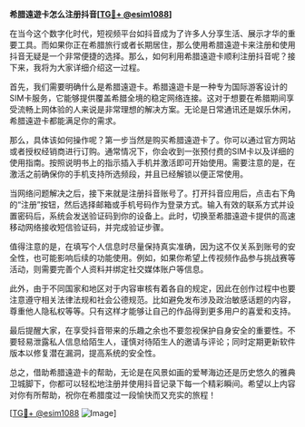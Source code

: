 **希腊遠遊卡怎么注册抖音[[TG💪+ @esim1088](https://t.me/s/esim1088)]**

在当今这个数字化时代，短视频平台如抖音成为了许多人分享生活、展示才华的重要工具。而如果你正在希腊旅行或者长期居住，那么使用希腊遠遊卡来注册和使用抖音无疑是一个非常便捷的选择。那么，如何利用希腊遠遊卡顺利注册抖音呢？接下来，我将为大家详细介绍这一过程。

首先，我们需要明确什么是希腊遠遊卡。希腊遠遊卡是一种专为国际游客设计的SIM卡服务，它能够提供覆盖希腊全境的稳定网络连接。这对于想要在希腊期间享受流畅上网体验的人来说是非常理想的解决方案。无论是日常通讯还是娱乐休闲，希腊遠遊卡都能满足你的需求。

那么，具体该如何操作呢？第一步当然是购买希腊遠遊卡了。你可以通过官方网站或者授权经销商进行订购。通常情况下，你会收到一张预付费的SIM卡以及详细的使用指南。按照说明书上的指示插入手机并激活即可开始使用。需要注意的是，在激活之前确保你的手机支持所选频段，并且已经解锁以便正常使用。

当网络问题解决之后，接下来就是注册抖音账号了。打开抖音应用后，点击右下角的“注册”按钮，然后选择邮箱或手机号码作为登录方式。输入有效的联系方式并设置密码后，系统会发送验证码到你的设备上。此时，切换至希腊遠遊卡提供的高速移动网络接收短信验证码，并完成验证步骤。

值得注意的是，在填写个人信息时尽量保持真实准确，因为这不仅关系到账号的安全性，也可能影响后续的功能使用。例如，如果你希望上传视频作品参与挑战赛等活动，则需要完善个人资料并绑定社交媒体账户等信息。

此外，由于不同国家和地区对于内容审核有着各自的规定，因此在创作过程中也要注意遵守相关法律法规和社会公德规范。比如避免发布涉及政治敏感话题的内容，尊重他人隐私权等等。只有这样才能够让自己的作品得到更多用户的喜爱和支持。

最后提醒大家，在享受抖音带来的乐趣之余也不要忽视保护自身安全的重要性。不要轻易泄露私人信息给陌生人，谨慎对待陌生人的邀请与评论；同时定期更新软件版本以修复潜在漏洞，提高系统的安全性。

总之，借助希腊遠遊卡的帮助，无论是在风景如画的爱琴海边还是历史悠久的雅典卫城脚下，你都可以轻松地注册并使用抖音记录下每一个精彩瞬间。希望以上内容对你有所帮助，祝你在希腊度过一段愉快而又充实的旅程！

[[TG💪+ @esim1088](https://t.me/s/esim1088) ![Image](https://i.postimg.cc/4NQfJmqS/Snipaste-2025-05-13-00-14-12.png)]